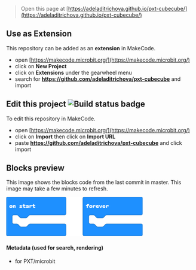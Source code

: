 
> Open this page at [https://adeladitrichova.github.io/pxt-cubecube/](https://adeladitrichova.github.io/pxt-cubecube/)

## Use as Extension

This repository can be added as an **extension** in MakeCode.

* open [https://makecode.microbit.org/](https://makecode.microbit.org/)
* click on **New Project**
* click on **Extensions** under the gearwheel menu
* search for **https://github.com/adeladitrichova/pxt-cubecube** and import

## Edit this project ![Build status badge](https://github.com/adeladitrichova/pxt-cubecube/workflows/MakeCode/badge.svg)

To edit this repository in MakeCode.

* open [https://makecode.microbit.org/](https://makecode.microbit.org/)
* click on **Import** then click on **Import URL**
* paste **https://github.com/adeladitrichova/pxt-cubecube** and click import

## Blocks preview

This image shows the blocks code from the last commit in master.
This image may take a few minutes to refresh.

![A rendered view of the blocks](https://github.com/adeladitrichova/pxt-cubecube/raw/master/.github/makecode/blocks.png)

#### Metadata (used for search, rendering)

* for PXT/microbit
<script src="https://makecode.com/gh-pages-embed.js"></script><script>makeCodeRender("{{ site.makecode.home_url }}", "{{ site.github.owner_name }}/{{ site.github.repository_name }}");</script>
